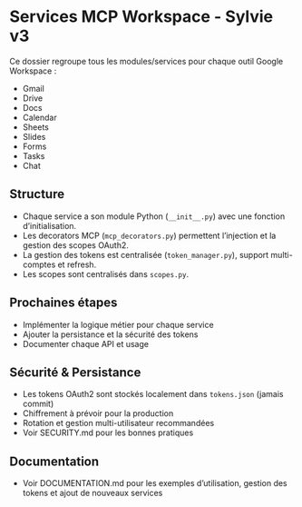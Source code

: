 # Services MCP Workspace - Sylvie v3

Ce dossier regroupe tous les modules/services pour chaque outil Google Workspace :
- Gmail
- Drive
- Docs
- Calendar
- Sheets
- Slides
- Forms
- Tasks
- Chat

## Structure
- Chaque service a son module Python (`__init__.py`) avec une fonction d’initialisation.
- Les decorators MCP (`mcp_decorators.py`) permettent l’injection et la gestion des scopes OAuth2.
- La gestion des tokens est centralisée (`token_manager.py`), support multi-comptes et refresh.
- Les scopes sont centralisés dans `scopes.py`.

## Prochaines étapes
- Implémenter la logique métier pour chaque service
- Ajouter la persistance et la sécurité des tokens
- Documenter chaque API et usage

## Sécurité & Persistance
- Les tokens OAuth2 sont stockés localement dans `tokens.json` (jamais commit)
- Chiffrement à prévoir pour la production
- Rotation et gestion multi-utilisateur recommandées
- Voir SECURITY.md pour les bonnes pratiques

## Documentation
- Voir DOCUMENTATION.md pour les exemples d’utilisation, gestion des tokens et ajout de nouveaux services
